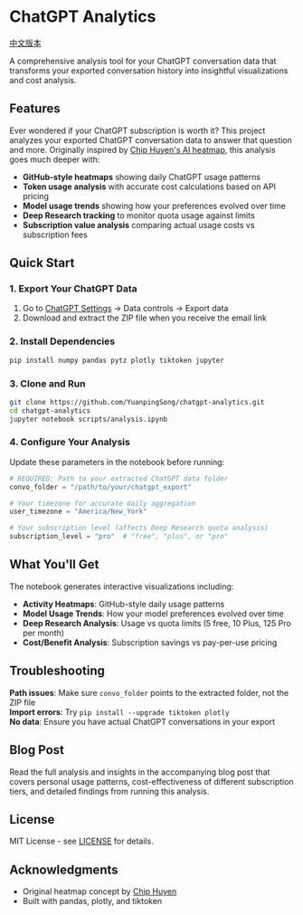 # ChatGPT Analytics

[中文版本](README_CN.md)

A comprehensive analysis tool for your ChatGPT conversation data that transforms your exported conversation history into insightful visualizations and cost analysis.

## Features

Ever wondered if your ChatGPT subscription is worth it? This project
analyzes your exported ChatGPT conversation data to answer that question and more. Originally inspired by [Chip Huyen's AI heatmap](https://github.com/chiphuyen/aie-book/blob/main/scripts/ai-heatmap.ipynb), this analysis goes much deeper with:

- **GitHub-style heatmaps** showing daily ChatGPT usage patterns
- **Token usage analysis** with accurate cost calculations based on API pricing
- **Model usage trends** showing how your preferences evolved over time
- **Deep Research tracking** to monitor quota usage against limits
- **Subscription value analysis** comparing actual usage costs vs subscription fees

## Quick Start

### 1. Export Your ChatGPT Data

1. Go to [ChatGPT Settings](https://chatgpt.com/settings) → Data controls → Export data
2. Download and extract the ZIP file when you receive the email link

### 2. Install Dependencies

```bash
pip install numpy pandas pytz plotly tiktoken jupyter
```

### 3. Clone and Run

```bash
git clone https://github.com/YuanpingSong/chatgpt-analytics.git
cd chatgpt-analytics
jupyter notebook scripts/analysis.ipynb
```

### 4. Configure Your Analysis

Update these parameters in the notebook before running:

```python
# REQUIRED: Path to your extracted ChatGPT data folder
convo_folder = "/path/to/your/chatgpt_export"

# Your timezone for accurate daily aggregation
user_timezone = "America/New_York"

# Your subscription level (affects Deep Research quota analysis)
subscription_level = "pro"  # "free", "plus", or "pro"
```

## What You'll Get

The notebook generates interactive visualizations including:

- **Activity Heatmaps**: GitHub-style daily usage patterns
- **Model Usage Trends**: How your model preferences evolved over time
- **Deep Research Analysis**: Usage vs quota limits (5 free, 10 Plus, 125 Pro per month)
- **Cost/Benefit Analysis**: Subscription savings vs pay-per-use pricing

## Troubleshooting

**Path issues**: Make sure `convo_folder` points to the extracted folder, not the ZIP file  
**Import errors**: Try `pip install --upgrade tiktoken plotly`  
**No data**: Ensure you have actual ChatGPT conversations in your export

## Blog Post

Read the full analysis and insights in the accompanying blog post that covers personal usage patterns, cost-effectiveness of different subscription tiers, and detailed findings from running this analysis.

## License

MIT License - see [LICENSE](LICENSE) for details.

## Acknowledgments

- Original heatmap concept by [Chip Huyen](https://github.com/chiphuyen/aie-book)
- Built with pandas, plotly, and tiktoken
